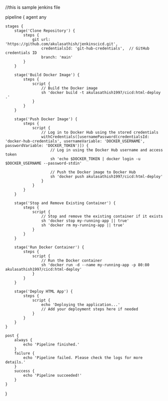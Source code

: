 //this is sample jenkins file 

pipeline {
    agent any

    stages {
        stage('Clone Repository') {
            steps {
                git url: 'https://github.com/akulasathish/jenkinscicd.git',
                    credentialsId: 'git-hub-credentials',  // GitHub credentials ID
                    branch: 'main'
            }
        }

        stage('Build Docker Image') {
            steps {
                script {
                    // Build the Docker image
                    sh 'docker build -t akulasathish1997/cicd:html-deploy .'
                }
            }
        }

        stage('Push Docker Image') {
            steps {
                script {
                    // Log in to Docker Hub using the stored credentials
                    withCredentials([usernamePassword(credentialsId: 'docker-hub-credentials', usernameVariable: 'DOCKER_USERNAME', passwordVariable: 'DOCKER_TOKEN')]) {
                        // Log in using the Docker Hub username and access token
                        sh 'echo $DOCKER_TOKEN | docker login -u $DOCKER_USERNAME --password-stdin'
                        
                        // Push the Docker image to Docker Hub
                        sh 'docker push akulasathish1997/cicd:html-deploy'
                    }
                }
            }
        }

        stage('Stop and Remove Existing Container') {
            steps {
                script {
                    // Stop and remove the existing container if it exists
                    sh 'docker stop my-running-app || true'
                    sh 'docker rm my-running-app || true'
                }
            }
        }

        stage('Run Docker Container') {
            steps {
                script {
                    // Run the Docker container
                    sh 'docker run -d --name my-running-app -p 80:80 akulasathish1997/cicd:html-deploy'
                }
            }
        }

        stage('Deploy HTML App') {
            steps {
                script {
                    echo 'Deploying the application...'
                    // Add your deployment steps here if needed
                }
            }
        }
    }

    post {
        always {
            echo 'Pipeline finished.'
        }
        failure {
            echo 'Pipeline failed. Please check the logs for more details.'
        }
        success {
            echo 'Pipeline succeeded!'
        }
    }
}
